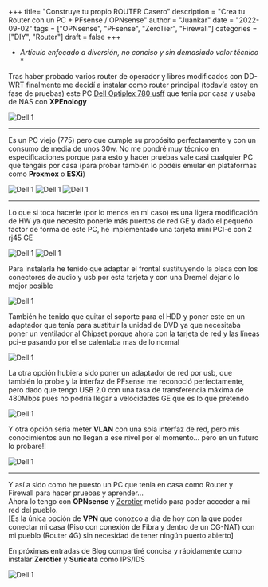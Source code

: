 +++
title= "Construye tu propio ROUTER Casero"
description = "Crea tu Router con un PC + PFsense / OPNsense"
author = "Juankar"
date = "2022-09-02"
tags = ["OPNsense", "PFsense", "ZeroTier", "Firewall"]
categories = ["DIY", "Router"]
draft = false
+++


* *Artículo enfocado a diversión, no conciso y sin demasiado valor técnico* *  



Tras haber probado varios router de operador y libres modificados con DD-WRT finalmente me decidí a instalar como router principal (todavía estoy en fase de pruebas) este PC [Dell Optiplex 780 usff](https://www.dell.com/support/kbdoc/es-es/000124288/dell-optiplex-780-ultra-small-form-factor-usff-gu%c3%ada-del-sistema) que tenia por casa y usaba de NAS con **XPEnology** 

![Dell 1](/images/Router/final.avif "Dell 780 usff")  

---

Es un PC viejo (775) pero que cumple su propósito perfectamente y con un consumo de media de unos 30w. No me pondré muy técnico en especificaciones porque para esto y hacer pruebas vale casi cualquier PC que tengáis por casa (para probar también lo podéis emular en plataformas como **Proxmox** o **ESXi**)  

![Dell 1](/images/Router/antes.avif "Dell 780 usff frontal") ![Dell 1](/images/Router/antes2.avif "Dell 780 usff HDD") ![Dell 1](/images/Router/antes1.avif "Dell 780 usff mini PCI-e")  

---

Lo que si toca hacerle (por lo menos en mi caso) es una ligera modificación de HW  ya que necesito ponerle más puertos de red GE y dado el pequeño factor de forma de este PC, he implementado una tarjeta mini PCI-e con 2 rj45 GE  

![Dell 1](/images/Router/2rj.avif "Tarjeta de red") ![Dell 1](/images/Router/2rj1.avif "Tarjeta de red 1")  

Para instalarla he tenido que adaptar el frontal sustituyendo la placa con los conectores de audio y usb por esta tarjeta y con una Dremel dejarlo lo mejor posible  

![Dell 1](/images/Router/Frontalrj.avif "frontal")  

También he tenido que quitar el soporte para el HDD y poner este en un adaptador que tenía para sustituir la unidad de DVD ya que necesitaba poner un ventilador al Chipset porque ahora con la tarjeta de red y las líneas pci-e pasando por el se calentaba mas de lo normal  

![Dell 1](/images/Router/alzado.avif "Alzado final")  

La otra opción hubiera sido poner un adaptador de red por usb, que también lo probe y la interfaz de PFsense me reconoció perfectamente, pero dado que tengo USB 2.0 con una tasa de transferencia máxima de 480Mbps pues no podría llegar a velocidades GE que es lo que pretendo  

![Dell 1](/images/Router/conectores.avif "conectores")   

Y otra opción seria meter **VLAN** con una sola interfaz de red, pero mis conocimientos aun no llegan a ese nivel por el momento… pero en un futuro lo probare!!  

![Dell 1](/images/Router/pfsense.avif "PFsense")  

---

Y así a sido como he puesto un PC que tenia en casa como Router y Firewall para hacer pruebas y aprender…  
Ahora lo tengo con **OPNsense** y [Zerotier](https://www.zerotier.com) metido para poder acceder a mi red del pueblo.  
[Es la única opción de **VPN** que conozco a día de hoy con la que poder conectar mi casa (Piso con conexión de Fibra y dentro de un CG-NAT) con mi pueblo (Router 4G) sin necesidad de tener ningún puerto abierto]  

En próximas entradas de Blog compartiré concisa y rápidamente como instalar **Zerotier** y **Suricata** como IPS/IDS  

![Dell 1](/images/Router/0.avif "PFsense")


